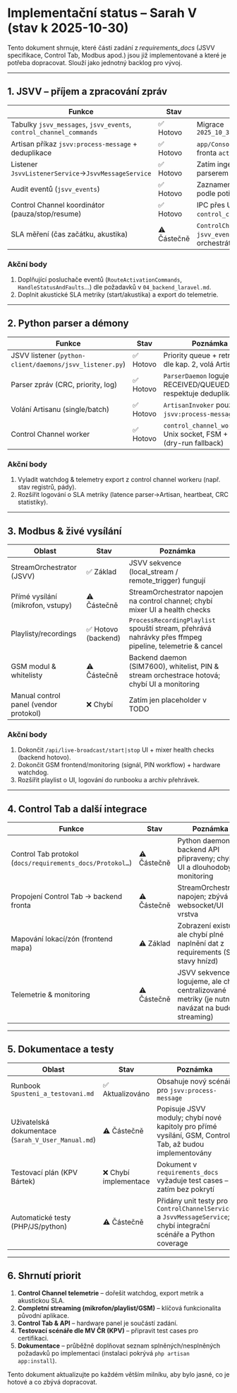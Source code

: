 # Implementační status – Sarah V (stav k 2025-10-30)

Tento dokument shrnuje, které části zadání z *requirements_docs* (JSVV specifikace, Control Tab, Modbus apod.) jsou již implementované a které je potřeba dopracovat. Slouží jako jednotný backlog pro vývoj.

---

## 1. JSVV – příjem a zpracování zpráv

| Funkce | Stav | Poznámka / další kroky |
| --- | --- | --- |
| Tabulky `jsvv_messages`, `jsvv_events`, `control_channel_commands` | ✅ Hotovo | Migrace `2025_10_30_130000_create_jsvv_message_tables.php` |
| Artisan příkaz `jsvv:process-message` + deduplikace | ✅ Hotovo | `app/Console/Commands/ProcessJsvvMessage.php`, fronta `activations-high` |
| Listener `JsvvListenerService`→`JsvvMessageService` | ✅ Hotovo | Zatím ingest přes API – budoucnu nahradit parserem |
| Audit eventů (`jsvv_events`) | ✅ Hotovo | Zaznamenává validaci, duplicity, další eventy přidat podle potřeby |
| Control Channel koordinátor (pauza/stop/resume) | ✅ Hotovo | IPC přes Unix socket (`ControlChannelService` + `control_channel_worker.py`), retry & audit eventy |
| SLA měření (čas začátku, akustika) | ⚠️ Částečně | `ControlChannelService` ukládá latency do `jsvv_events`; akustická metrika čeká na stream orchestrátor |

### Akční body
1. Doplňující posluchače eventů (`RouteActivationCommands`, `HandleStatusAndFaults`…) dle požadavků v `04_backend_laravel.md`.
2. Doplnit akustické SLA metriky (start/akustika) a export do telemetrie.

---

## 2. Python parser a démony

| Funkce | Stav | Poznámka / další kroky |
| --- | --- | --- |
| JSVV listener (`python-client/daemons/jsvv_listener.py`) | ✅ Hotovo | Priority queue + retry/backoff, logování dle kap. 2, volá Artisan přes STDIN |
| Parser zpráv (CRC, priority, log) | ✅ Hotovo | `ParserDaemon` loguje RECEIVED/QUEUED/FORWARDED/DONE, respektuje deduplikaci a priority |
| Volání Artisanu (single/batch) | ✅ Hotovo | `ArtisanInvoker` používá `php artisan jsvv:process-message`, retry + timeout |
| Control Channel worker | ✅ Hotovo | `control_channel_worker.py` obsluhuje Unix socket, FSM + Modbus polling (dry-run fallback) |

### Akční body
1. Vyladit watchdog & telemetry export z control channel workeru (např. stav registrů, pády).
2. Rozšířit logování o SLA metriky (latence parser→Artisan, heartbeat, CRC statistiky).

---

## 3. Modbus & živé vysílání

| Oblast | Stav | Poznámka |
| --- | --- | --- |
| StreamOrchestrator (JSVV) | ✅ Základ | JSVV sekvence (local_stream / remote_trigger) fungují |
| Přímé vysílání (mikrofon, vstupy) | ⚠️ Částečně | StreamOrchestrator napojen na control channel; chybí mixer UI a health checks |
| Playlisty/recordings | ✅ Hotovo (backend) | `ProcessRecordingPlaylist` spouští stream, přehrává nahrávky přes ffmpeg pipeline, telemetrie & cancel |
| GSM modul & whitelisty | ⚠️ Částečně | Backend daemon (SIM7600), whitelist, PIN & stream orchestrace hotová; chybí UI a monitoring |
| Manual control panel (vendor protokol) | ❌ Chybí | Zatím jen placeholder v TODO |

### Akční body
1. Dokončit `/api/live-broadcast/start|stop` UI + mixer health checks (backend hotovo).
2. Dokončit GSM frontend/monitoring (signál, PIN workflow) + hardware watchdog.
3. Rozšířit playlist o UI, logování do runbooku a archiv přehrávek.

---

## 4. Control Tab a další integrace

| Funkce | Stav | Poznámka |
| --- | --- | --- |
| Control Tab protokol (`docs/requirements_docs/Protokol…`) | ⚠️ Částečně | Python daemon + backend API připraveny; chybí UI a dlouhodobý monitoring |
| Propojení Control Tab → backend fronta | ⚠️ Částečně | StreamOrchestrator napojen; zbývá websocket/UI vrstva |
| Mapování lokací/zón (frontend mapa) | ⚠️ Základ | Zobrazení existuje, ale chybí plné naplnění dat z requirements (SLA, stavy hnízd) |
| Telemetrie & monitoring | ⚠️ Částečně | JSVV sekvence logujeme, ale chybí centralizované metriky (je nutné navázat na budoucí streaming) |

---

## 5. Dokumentace a testy

| Oblast | Stav | Poznámka |
| --- | --- | --- |
| Runbook `Spusteni_a_testovani.md` | ✅ Aktualizováno | Obsahuje nový scénář pro `jsvv:process-message` |
| Uživatelská dokumentace (`Sarah_V_User_Manual.md`) | ⚠️ Částečně | Popisuje JSVV moduly; chybí nové kapitoly pro přímé vysílání, GSM, Control Tab, až budou implementovány |
| Testovací plán (KPV Bártek) | ❌ Chybí implementace | Dokument v `requirements_docs` vyžaduje test cases – zatím bez pokrytí |
| Automatické testy (PHP/JS/python) | ⚠️ Částečně | Přidány unit testy pro `ControlChannelService` a `JsvvMessageService`; chybí integrační scénáře a Python coverage |

---

## 6. Shrnutí priorit

1. **Control Channel telemetrie** – dořešit watchdog, export metrik a akustickou SLA.  
2. **Completní streaming (mikrofon/playlist/GSM)** – klíčová funkcionalita původní aplikace.  
3. **Control Tab & API** – hardware panel je součástí zadání.  
4. **Testovací scénáře dle MV ČR (KPV)** – připravit test cases pro certifikaci.  
5. **Dokumentace** – průběžně doplňovat seznam splněných/nesplněných požadavků po implementaci (instalaci pokrývá `php artisan app:install`).

Tento dokument aktualizujte po každém větším milníku, aby bylo jasné, co je hotové a co zbývá dopracovat.

